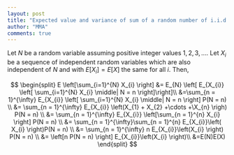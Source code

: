 ```yaml
---
layout: post
title: "Expected value and variance of sum of a random number of i.i.d. random variables"
author: "MMA"
comments: true
---
```


Let $N$ be a random variable assuming positive integer values $1, 2, 3, \dots$. Let $X_{i}$ be a sequence of independent random variables which are also independent of $N$ and with $E[X_{i}] = E[X]$ the same for all $i$. Then,

$$
\begin{split}
E \left[\sum_{i=1}^{N} X_{i}   \right] &= E_{N} \left[ E_{X_{i}} \left[ \sum_{i=1}^{N} X_{i} \middle| N = n \right]\right]\\
&=\sum_{n = 1}^{\infty} E_{X_{i}} \left[ \sum_{i=1}^{N} X_{i} \middle| N = n \right] P(N = n) \\
&= \sum_{n = 1}^{\infty} E_{X_{i}} \left(X_{1} + X_{2} +\cdots +\X_{n} \righ) P(N = n) \\
&= \sum_{n = 1}^{\infty} E_{X_{i}} \left[\sum_{n = 1}^{n} X_{i} \right] P(N = n) \\
&=  \sum_{n = 1}^{\infty}\sum_{n = 1}^{n} E_{X_{i}}\left( X_{i} \right)P(N = n) \\
&= \sum_{n = 1}^{\infty} n E_{X_{i}}\left(X_{i} \right) P(N = n) \\
&= \left[n  P(N = n) \right] E_{X_{i}}\left(X_{i} \right)\\
&=E(N)E(X)
\end{split}
$$